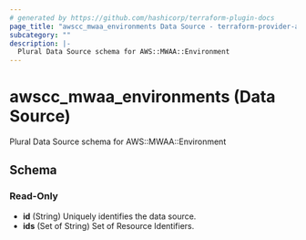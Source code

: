 ```yaml
---
# generated by https://github.com/hashicorp/terraform-plugin-docs
page_title: "awscc_mwaa_environments Data Source - terraform-provider-awscc"
subcategory: ""
description: |-
  Plural Data Source schema for AWS::MWAA::Environment
---
```


# awscc_mwaa_environments (Data Source)

Plural Data Source schema for AWS::MWAA::Environment



<!-- schema generated by tfplugindocs -->
## Schema

### Read-Only

- **id** (String) Uniquely identifies the data source.
- **ids** (Set of String) Set of Resource Identifiers.


